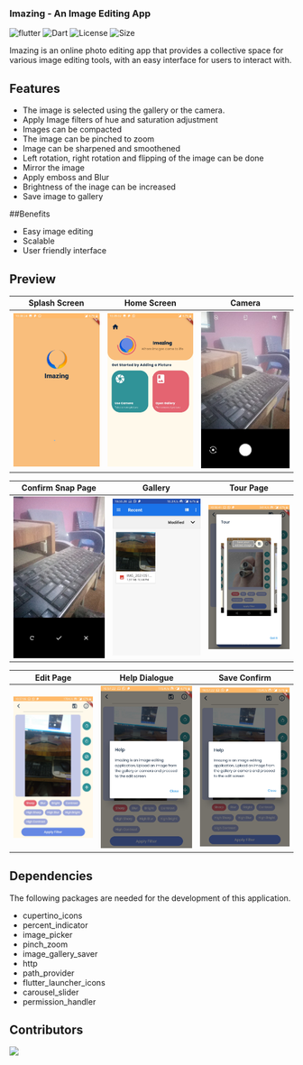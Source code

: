 ### Imazing - An Image Editing App

![flutter](https://img.shields.io/badge/Flutter-Framework-green?logo=flutter)
![Dart](https://img.shields.io/badge/Dart-Language-blue?logo=dart)
![License](https://img.shields.io/github/license/ShamsArfeen/New-Imazing-Frontend)
![Size](https://img.shields.io/github/repo-size/ShamsArfeen/New-Imazing-Frontend?color=green)

Imazing is an online photo editing app that provides a collective space for various image editing tools, with an easy interface for users to interact with.

## Features
- The image is selected using the gallery or the camera.
- Apply Image filters of hue and saturation adjustment
- Images can be compacted
- The image can be pinched to zoom
- Image can be sharpened and smoothened
- Left rotation, right rotation and flipping of the image can be done
- Mirror the image
- Apply emboss and Blur
- Brightness of the inage can be increased
- Save image to gallery

##Benefits
- Easy image editing
- Scalable
- User friendly interface

## Preview


  Splash Screen              |   Home Screen | Camera
:-------------------------:|:-------------------------:|:---------------------:
![](http://github.com/ShamsArfeen/New-Imazing-Frontend/blob/master/screenshots/screenshot1.jpg?raw=true)|![](http://github.com/ShamsArfeen/New-Imazing-Frontend/blob/master/screenshots/screenshot2.jpg?raw=true)|![](http://github.com/ShamsArfeen/New-Imazing-Frontend/blob/master/screenshots/screenshot3.jpg?raw=true)


  Confirm Snap Page              |   Gallery | Tour Page
:-------------------------:|:-------------------------:|:---------------------:
![](http://github.com/ShamsArfeen/New-Imazing-Frontend/blob/master/screenshots/screenshot4.jpg?raw=true)|![](http://github.com/ShamsArfeen/New-Imazing-Frontend/blob/master/screenshots/screenshot5.jpg?raw=true)|![](http://github.com/ShamsArfeen/New-Imazing-Frontend/blob/master/screenshots/screenshot6.jpg?raw=true)


  Edit Page             |   Help Dialogue | Save Confirm
:-------------------------:|:-------------------------:|:---------------------:
![](http://github.com/ShamsArfeen/New-Imazing-Frontend/blob/master/screenshots/screenshot7.jpg?raw=true)|![](http://github.com/ShamsArfeen/New-Imazing-Frontend/blob/master/screenshots/screenshot8.jpg?raw=true)|![](http://github.com/ShamsArfeen/New-Imazing-Frontend/blob/master/screenshots/screenshot8.jpg?raw=true)

## Dependencies

The following packages are needed for the development of this application.

- cupertino_icons
- percent_indicator
- image_picker
- pinch_zoom
- image_gallery_saver
- http
- path_provider
- flutter_launcher_icons
- carousel_slider
- permission_handler

## Contributors

<a href="https://github.com/codenameakshay/image-editor/graphs/contributors">
  <img src="https://contributors-img.web.app/image?repo=ShamsArfeen/New-Imazing-Frontend" />
</a>
